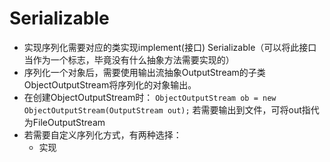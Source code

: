 # Serializable
- 实现序列化需要对应的类实现implement(接口) Serializable（可以将此接口当作为一个标志，毕竟没有什么抽象方法需要实现的）
- 序列化一个对象后，需要使用输出流抽象OutputStream的子类ObjectOutputStream将序列化的对象输出。
- 在创建ObjectOutputStream时：
`ObjectOutputStream ob = new ObjectOutputStream(OutputStream out);`
若需要输出到文件，可将out指代为FileOutputStream
- 若需要自定义序列化方式，有两种选择：
   - 实现
